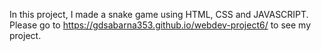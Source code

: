 In this project, I made a snake game using HTML, CSS and JAVASCRIPT. Please go to https://gdsabarna353.github.io/webdev-project6/ to see my project.

